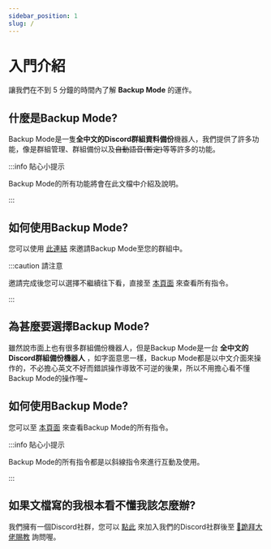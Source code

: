 ```yaml
---
sidebar_position: 1
slug: /
---
```


# 入門介紹

讓我們在不到 5 分鐘的時間內了解 **Backup Mode** 的運作。

## 什麼是Backup Mode?

Backup Mode是一隻**全中文的Discord群組資料備份**機器人，我們提供了許多功能，像是群組管理、群組備份以及~~自動語音(暫定)~~等等許多的功能。

:::info 貼心小提示

Backup Mode的所有功能將會在此文檔中介紹及說明。

:::

## 如何使用Backup Mode?

您可以使用 [此連結](https://invite.backupmode.xyz/) 來邀請Backup Mode至您的群組中。

:::caution 請注意

邀請完成後您可以選擇不繼續往下看，直接至 [本頁面](./commands) 來查看所有指令。

:::

## 為甚麼要選擇Backup Mode?

雖然說市面上也有很多群組備份機器人，但是Backup Mode是一台 **全中文的Discord群組備份機器人** ，如字面意思一樣，Backup Mode都是以中文介面來操作的，不必擔心英文不好而錯誤操作導致不可逆的後果，所以不用擔心看不懂Backup Mode的操作喔~

## 如何使用Backup Mode?

您可以至 [本頁面](./commands) 來查看Backup Mode的所有指令。

:::info 貼心小提示

Backup Mode的所有指令都是以斜線指令來進行互動及使用。

:::

## 如果文檔寫的我根本看不懂我該怎麼辦?

我們擁有一個Discord社群，您可以 [點此](https://discord.backupmode.xyz/) 來加入我們的Discord社群後至 [🛐跪拜大佬賜教](https://discord.com/channels/992255917942906952/992365765321830410) 詢問喔。